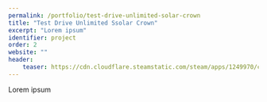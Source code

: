 ```yaml
---
permalink: /portfolio/test-drive-unlimited-solar-crown
title: "Test Drive Unlimited Ssolar Crown"
excerpt: "Lorem ipsum"
identifier: project
order: 2
website: ""
header:
    teaser: https://cdn.cloudflare.steamstatic.com/steam/apps/1249970/capsule_616x353.jpg?t=1709231434
---
```


Lorem ipsum